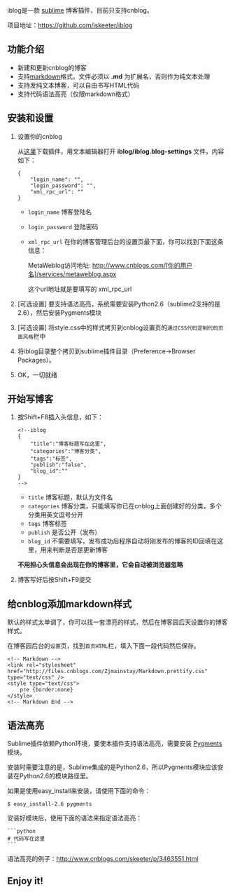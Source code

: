 <!--iblog
{
    "title":"Sublime Text博客插件 --- iblog",
    "categories":"编码与实践",
    "tags":"Python",
    "publish":"true",
    "blog_id":"3463550"
}
-->

iblog是一款 [sublime](http://www.sublimetext.com/ "一款很酷的快平台免费文本编辑器") 博客插件，目前只支持cnblog。

项目地址：<https://github.com/iskeeter/iblog>


功能介绍
---------

* 新建和更新cnblog的博客
* 支持[markdown](http://wowubuntu.com/markdown/)格式，文件必须以 **.md** 为扩展名，否则作为纯文本处理
* 支持发纯文本博客，可以自由书写HTML代码
* 支持代码语法高亮（仅限markdown格式）


安装和设置
----------

1.  设置你的cnblog

    从[这里](https://github.com/iskeeter/iblog)下载插件，用文本编辑器打开 **iblog/iblog.blog-settings** 文件，内容如下：

    ```
    {
        "login_name": "",
        "login_password": "",
        "xml_rpc_url": ""
    }
    ```

    *   `login_name` 博客登陆名
    *   `login_password` 登陆密码
    *   `xml_rpc_url` 在你的博客管理后台的设置页最下面，你可以找到下面这条信息：
        
        MetaWeblog访问地址: http://www.cnblogs.com/[你的用户名]/services/metaweblog.aspx
    
        这个url地址就是要填写的 xml_rpc_url
    
2.  [可选设置] 要支持语法高亮，系统需要安装Python2.6（sublime2支持的是2.6），然后安装Pygments模块
3.  [可选设置] 将style.css中的样式拷贝到cnblog设置页的`通过CSS代码定制代码页面风格`栏中
4.  将iblog目录整个拷贝到sublime插件目录（Preference->Browser Packages）。
5.  OK，一切就绪


开始写博客
----------

1.  按Shift+F8插入头信息，如下：

    ```
    <!--iblog
    {
        "title":"博客标题写在这里",
        "categories":"博客分类",
        "tags":"标签",
        "publish":"false",
        "blog_id":""
    }
    -->
    ```
    
    * `title` 博客标题，默认为文件名
    * `categories` 博客分类，只能填写你已在cnblog上面创建好的分类，多个分类用英文逗号分开
    * `tags` 博客标签
    * `publish` 是否公开（发布）
    * `blog_id` 不需要填写，发布成功后程序自动将刚发布的博客的ID回填在这里，用来判断是否是更新博客

    **不用担心头信息会出现在你的博客里，它会自动被浏览器忽略**

2.  博客写好后按Shift+F9提交  


给cnblog添加markdown样式
------------------------

默认的样式太单调了，你可以找一套漂亮的样式，然后在博客园后天设置你的博客样式。

在博客园后台的``设置``页，找到``首页HTML``栏，填入下面一段代码然后保存。

    <!-- Markdown -->
    <link rel="stylesheet" href="http://files.cnblogs.com/Zjmainstay/Markdown.prettify.css" type="text/css" />
    <style type="text/css">
        pre {border:none}
    </style>
    <!-- Markdown End -->

语法高亮
----------

Sublime插件依赖Python环境，要使本插件支持语法高亮，需要安装 [Pygments](http://pygments.org/ "Python语法高亮模块") 模块。

安装时需要注意的是，Sublime集成的是Python2.6，所以Pygments模块应该安装在Python2.6的模块路径里。

如果是使用easy_install来安装，请使用下面的命令：

    $ easy_install-2.6 pygments

安装好模块后，使用下面的语法来指定语法高亮：

    ```python
    # 代码写在这里
    ```

语法高亮的例子：<http://www.cnblogs.com/skeeter/p/3463551.html>


Enjoy it!
----------









